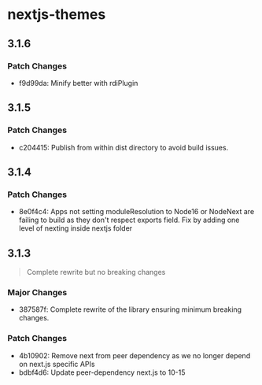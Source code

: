 # nextjs-themes

## 3.1.6

### Patch Changes

- f9d99da: Minify better with rdiPlugin

## 3.1.5

### Patch Changes

- c204415: Publish from within dist directory to avoid build issues.

## 3.1.4

### Patch Changes

- 8e0f4c4: Apps not setting moduleResolution to Node16 or NodeNext are failing to build as they don't respect exports field. Fix by adding one level of nexting inside nextjs folder

## 3.1.3

> Complete rewrite but no breaking changes

### Major Changes

- 387587f: Complete rewrite of the library ensuring minimum breaking changes.

### Patch Changes

- 4b10902: Remove next from peer dependency as we no longer depend on next.js specific APIs
- bdbf4d6: Update peer-dependency next.js to 10-15

